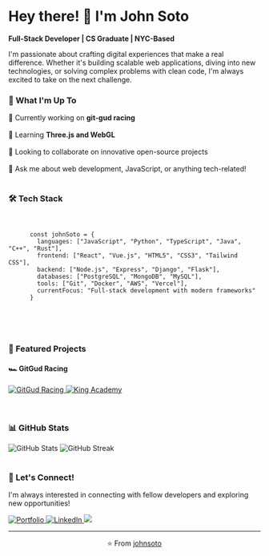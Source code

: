 <h1>Hey there! 👋 I'm John Soto</h1>
<p>
  <strong>Full-Stack Developer | CS Graduate | NYC-Based</strong>
</p> 

<p>
  I'm passionate about crafting digital experiences that make a real difference. Whether it's building scalable web applications, diving into new technologies, or solving complex problems with clean code, I'm always excited to take on the next challenge.
</p> 

<div> 
  <h3>🔭 What I'm Up To</h3> 
</div> 

<div> 
  <span>
    🔭 Currently working on <strong>git-gud racing</strong>
  </span> 
</div> 
<br> 

<div> 
  <span>🌱 Learning <strong>Three.js and WebGL</strong></span> 
</div> 

<br> 

<div> 
  <span>👯 Looking to collaborate on innovative open-source projects</span> 
</div> 

<br> 

<div> 
  <span>💬 Ask me about web development, JavaScript, or anything tech-related!</span> 
</div> 

<br> 

<div> 
  <h3>🛠️ Tech Stack</h3> 
  <pre> 
    <code>
      const johnSoto = { 
        languages: ["JavaScript", "Python", "TypeScript", "Java", "C++", "Rust"], 
        frontend: ["React", "Vue.js", "HTML5", "CSS3", "Tailwind CSS"], 
        backend: ["Node.js", "Express", "Django", "Flask"], 
        databases: ["PostgreSQL", "MongoDB", "MySQL"], 
        tools: ["Git", "Docker", "AWS", "Vercel"], 
        currentFocus: "Full-stack development with modern frameworks" 
      }
    </code> 
  </pre> 
</div> 

<br> 

<div> 
  <h3>🌟 Featured Projects</h3> 
  
  <h4>🏎️ GitGud Racing</h4>
  <a href="https://github.com/Soto-J/gitgud-racing"> 
    <img src="https://github-readme-stats.vercel.app/api/pin/?username=Soto-J&repo=gitgud-racing&theme=radical" alt="GitGud Racing"> 
  </a> 
  
  <a href="https://github.com/Soto-J/king-academy"> 
    <img src="https://github-readme-stats.vercel.app/api/pin/?username=Soto-J&repo=king-academy&theme=radical" alt="King Academy"> 
  </a> 
  <br><br>
  
</div> 

<br> 

<div> 
  <h3>📊 GitHub Stats</h3>
  <img src="https://github-readme-stats.vercel.app/api?username=Soto-J&show_icons=true&theme=radical" alt="GitHub Stats" />
  <img src="https://github-readme-streak-stats.herokuapp.com/?user=Soto-J&theme=radical" alt="GitHub Streak" />
</div>

<br>

<div> 
  <h3>🤝 Let's Connect!</h3> 
  <p>I'm always interested in connecting with fellow developers and exploring new opportunities!</p> 
</div> 

<div> 
  <a href="https://www.johnsoto.dev/"> 
    <img src="https://custom-icon-badges.demolab.com/badge/Portfolio-FF6B6B?style=for-the-badge&logo=world&logoColor=white" alt="Portfolio" />
  </a> 
  <a href="https://linkedin.com/in/john-soto-dev"> 
      <img src="https://custom-icon-badges.demolab.com/badge/LinkedIn-0077B5?style=for-the-badge&logo=linkedin&logoColor=white" alt="LinkedIn" /> 
  </a> 
  <a href="mailto:john.soto.dev@gmail.com"> 
    <img src="https://custom-icon-badges.demolab.com/badge/Email-D14836?style=alt="Email" /> 
  </a> 
</div>

<hr> 

<p align="center">⭐️ From <a href="https://github.com/Soto-J">johnsoto</a></p>

<!--
For custom badges I used this repo
https://github.com/DenverCoder1/custom-icon-badges


**Soto-J/Soto-J** is a ✨ _special_ ✨ repository because its `README.md` (this file) appears on your GitHub profile.

Here are some ideas to get you started:

- 🔭 I’m currently working on ...
- 🌱 I’m currently learning ...
- 👯 I’m looking to collaborate on ...
- 🤔 I’m looking for help with ...
- 💬 Ask me about ...
- 📫 How to reach me: ...
- 😄 Pronouns: ...
- ⚡ Fun fact: ...
-->
